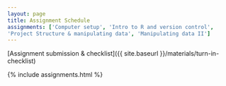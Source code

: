 ```yaml
---
layout: page
title: Assignment Schedule
assignments: ['Computer setup', 'Intro to R and version control',
'Project Structure & manipulating data', 'Manipulating data II']
---
```


[Assignment submission & checklist]({{ site.baseurl }}/materials/turn-in-checklist)

{% include assignments.html %}



<!-- Schedule Management
- Update the `assignments:` list with `title:` from `assignments/` files.
- Add 'Template' to `assignments:` to view the course template from `docs/`.
- The remaining content should be left AS IS.
-->
